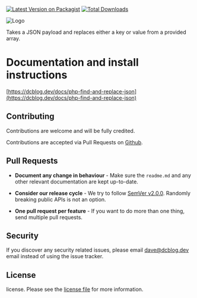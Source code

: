 [![Latest Version on Packagist](https://img.shields.io/packagist/v/dcblogdev/php-find-and-replace-json.svg?style=flat-square)](https://packagist.org/packages/dcblogdev/php-find-and-replace-json)
[![Total Downloads](https://img.shields.io/packagist/dt/dcblogdev/php-find-and-replace-json.svg?style=flat-square)](https://packagist.org/packages/dcblogdev/php-find-and-replace-json)

![Logo](https://repository-images.githubusercontent.com/245631268/aa9e9480-49c0-11eb-91c4-1bd9c9660361)

Takes a JSON payload and replaces either a key or value from a provided array.

# Documentation and install instructions 
[https://dcblog.dev/docs/php-find-and-replace-json](https://dcblog.dev/docs/php-find-and-replace-json)

## Contributing

Contributions are welcome and will be fully credited.

Contributions are accepted via Pull Requests on [Github][4].

## Pull Requests

- **Document any change in behaviour** - Make sure the `readme.md` and any other relevant documentation are kept up-to-date.

- **Consider our release cycle** - We try to follow [SemVer v2.0.0][5]. Randomly breaking public APIs is not an option.

- **One pull request per feature** - If you want to do more than one thing, send multiple pull requests.

## Security

If you discover any security related issues, please email dave@dcblog.dev email instead of using the issue tracker.

## License

license. Please see the [license file][6] for more information.

[4]:    https://github.com/dcblogdev/find-and-replace-json
[5]:    http://semver.org/
[6]:    license.md

